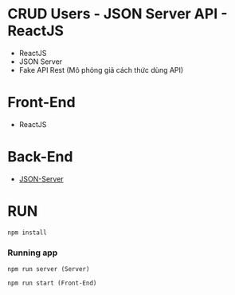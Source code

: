 # CRUD Users - JSON Server API - ReactJS

- ReactJS
- JSON Server
- Fake API Rest (Mô phỏng giả cách thức dùng API)

# Front-End
- ReactJS

# Back-End
- [JSON-Server](https://github.com/typicode/json-server)

# RUN

```
npm install
```

### Running app

```
npm run server (Server)

npm run start (Front-End)
```

